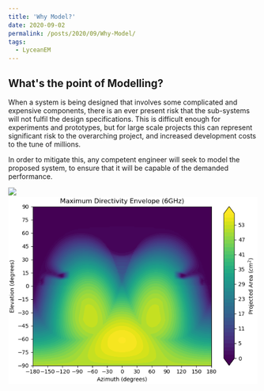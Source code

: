 ```yaml
---
title: 'Why Model?'
date: 2020-09-02
permalink: /posts/2020/09/Why-Model/
tags:
  - LyceanEM
---
```


What's the point of Modelling?
---

When a system is being designed that involves some complicated and expensive components, there is an ever present risk that the sub-systems will not fulfil the design specifications. This is difficult enough for experiments and prototypes, but for large scale projects this can represent significant risk to the overarching project, and increased development costs to the tune of millions.

In order to mitigate this, any competent engineer will seek to model the proposed system, to ensure that it will be capable of the demanded performance.

<img src='/images/UASarrayprojectedareafull.png'>

<img src='/images/UASarrayprojectedarea.png'>
